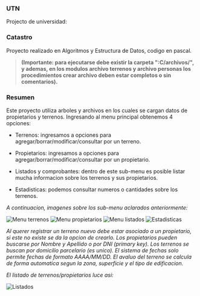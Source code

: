 ### UTN
Projecto de universidad:
### **Catastro**
Proyecto realizado en Algoritmos y Estructura de Datos, codigo en pascal.

>  **(Importante: para ejecutarse debe existir la carpeta ":C/archivos/", y ademas, en los modulos
> archivo terrenos y archivo personas los procedimientos crear archivo deben estar completos o sin comentarios).** 

### Resumen
Este proyecto utiliza arboles y archivos en los cuales se cargan datos de propietarios y terrenos. Ingresando al menu principal obtenemos 4 opciones:

-  Terrenos: ingresamos a opciones para agregar/borrar/modificar/consultar por un terreno.

-  Propietarios: ingresamos a opciones para agregar/borrar/modificar/consultar por un propietario.

-  Listados y comprobantes: dentro de este sub-menu es posible listar mucha informacion sobre los terrenos y sus propietarios.

-  Estadisticas: podemos consultar numeros o cantidades sobre los terrenos.



_A continuacion, imagenes sobre los sub-menu aclarados anteriormente:_

![Menu terrenos](https://github.com/mateenunez/UTN/assets/62401255/11276329-bca7-445b-9ac3-8d1fdd6a5a86)
![Menu propietarios](https://github.com/mateenunez/UTN/assets/62401255/a4284a82-46d7-4468-aae6-65214269acc7)
![Menu listados](https://github.com/mateenunez/UTN/assets/62401255/60fc52b1-2fc7-4d5d-9622-bbd259b4fb2e)
![Estadisticas](https://github.com/mateenunez/UTN/assets/62401255/c4fc11d8-11b3-4524-aeab-c4c9a057fc2d)


_Al querer registrar un terreno nuevo debe estar asociado a un propietario, si este no existe se da la opcion de crearlo. Los propietarios pueden buscarse por Nombre y Apellido o por DNI (primary key).
Los terrenos se buscan por domicilio parcelario (es unico). El sistema de fechas solo permite fechas de formato AAAA/MM/DD. El avaluo del terreno se calcula de forma automatica segun la zona, superficie y el tipo de edificacion._ 


_El listado de terrenos/propietarios luce asi:_

![Listados](https://github.com/mateenunez/UTN/assets/62401255/e49cee59-0809-4bf9-aeb8-7e777ae387e9)
